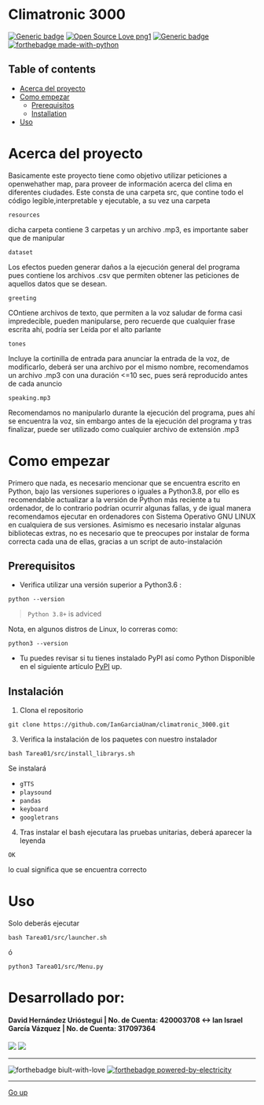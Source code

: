 # Climatronic 3000
[![Generic badge](https://img.shields.io/badge/version-3.09.10-<COLOR>.svg)](https://shields.io/)
[![Open Source Love png1](https://badges.frapsoft.com/os/v1/open-source.png?v=103)](https://github.com/ellerbrock/open-source-badges/)
[![Generic badge](https://img.shields.io/badge/contributors-2-blue)](https://shields.io/)  
[![forthebadge made-with-python](https://forthebadge.com/images/badges/made-with-python.svg)](https://www.python.org/)  


## Table of contents
* [Acerca del proyecto](#acerca-del-proyecto)
* [Como empezar](#como-empezar)
  * [Prerequisitos](#prerequisites)
  * [Installation](#installation)
* [Uso](#uso)





# Acerca del proyecto
Basicamente este proyecto tiene como objetivo utilizar peticiones a openwehather map, para proveer de información acerca del clima en diferentes ciudades.
Este consta de una carpeta src, que contine todo el código legible,interpretable y ejecutable, a su vez una carpeta 
```
resources
```

dicha carpeta contiene 3 carpetas y un archivo .mp3, es importante saber que de manipular 
```
dataset
```
Los efectos pueden generar daños a la ejecución general del programa pues contiene los archivos .csv que permiten obtener las peticiones de aquellos datos que se desean.

```
greeting
```
COntiene archivos de texto, que permiten a la voz saludar de forma  casi impredecible, pueden manipularse, pero recuerde que cualquier frase escrita ahí, podría ser Leída por el alto parlante

```
tones
```
Incluye la cortinilla de entrada para anunciar la entrada de la voz, de modificarlo, deberá ser una archivo por el mismo nombre, recomendamos un archivo .mp3 con una duración <=10 sec, pues será reproducido antes de cada anuncio

```
speaking.mp3
```
Recomendamos no manipularlo durante la ejecución del programa, pues ahí se encuentra la voz, sin embargo antes de la ejecución del programa y tras finalizar, puede ser utilizado como cualquier archivo de extensión .mp3

# Como empezar
Primero que nada, es necesario mencionar que se encuentra escrito en Python, bajo las versiones superiores o iguales a Python3.8, por ello es recomendable actualizar a la versión de Python más reciente a tu ordenador, de lo contrario podrían ocurrir algunas fallas, y  de igual manera recomendamos ejecutar en ordenadores con Sistema Operativo GNU LINUX en cualquiera de sus versiones. 
Asimismo es necesario instalar algunas bibliotecas extras, no es necesario que te preocupes por instalar de forma correcta cada una de ellas, gracias a un script de auto-instalación


## Prerequisitos
* Verifica utilizar una versión superior a Python3.6 :
```
python --version
```
> `Python 3.8+` is adviced  

  Nota, en algunos distros de Linux, lo correras como:  
  ```
  python3 --version
  ```


* Tu puedes revisar si tu tienes instalado PyPI así como Python 
  Disponible en el siguiente artículo
  [PyPI](https://www.tecmint.com/install-pip-in-linux/) up.  

## Instalación
1. Clona el repositorio
```
git clone https://github.com/IanGarciaUnam/climatronic_3000.git
```
3. Verifica la instalación de los paquetes con nuestro instalador
  ```
  bash Tarea01/src/install_librarys.sh
  ```
  Se instalará
  * `gTTS`
  * `playsound`
  * `pandas`
  * `keyboard`
  * `googletrans`
 4. Tras instalar el bash ejecutara las pruebas unitarias, deberá aparecer la leyenda
 ```
 OK
 ```
 lo cual significa que se encuentra correcto




# Uso

Solo deberás ejecutar
```
bash Tarea01/src/launcher.sh
```
ó 
```
python3 Tarea01/src/Menu.py
```


# Desarrollado por:
#### David Hernández Urióstegui | No. de Cuenta: 420003708   <-> Ian Israel García Vázquez | No. de Cuenta: 317097364

[<img src="https://img.shields.io/badge/gmail-D14836?&style=for-the-badge&logo=gmail&logoColor=white"/>](https://mail.google.com/mail/?view=cm&source=mailto&to=iangarcia@ciencias.unam.mx)
[<img src="https://img.shields.io/badge/gmail-D14836?&style=for-the-badge&logo=gmail&logoColor=white"/>](https://mail.google.com/mail/?view=cm&source=mailto&to=Dhdezu@ciencias.unam.mx)





---
![forthebadge biult-with-love](https://forthebadge.com/images/badges/built-with-love.svg) 
[![forthebadge powered-by-electricity](https://forthebadge.com/images/badges/powered-by-electricity.svg)](http://ForTheBadge.com)  

---
[Go up](#climatronic-3000)
